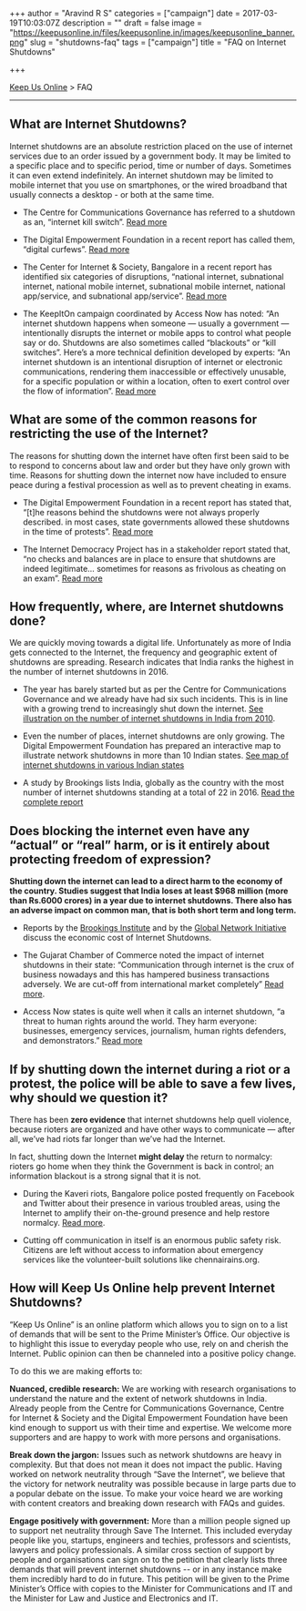+++
author = "Aravind R S"
categories = ["campaign"]
date = 2017-03-19T10:03:07Z
description = ""
draft = false
image = "https://keepusonline.in/files/keepusonline.in/images/keepusonline_banner.png"
slug = "shutdowns-faq"
tags = ["campaign"]
title = "FAQ on Internet Shutdowns"

+++


[Keep Us Online](https://internetfreedom.in/) > FAQ

---

## What are Internet Shutdowns?

Internet shutdowns are an absolute restriction placed on the use of internet services due to an order issued by a government body. It may be limited to a specific place and to specific period, time or number of days. Sometimes it can even extend indefinitely. An internet shutdown may be limited to mobile internet that you use on smartphones, or the wired broadband that usually connects a desktop - or both at the same time. 

- The Centre for Communications Governance has referred to a shutdown as an, “internet kill switch”. [Read more](https://ccgnludelhi.wordpress.com/2015/08/29/the-anatomy-of-internet-shutdowns-i-of-kill-switches-and-legal-vacuums/)

- The Digital Empowerment Foundation in a recent report has called them, “digital curfews”. [Read more](https://drive.google.com/open?id=0B9LKE-1DkhtFczhZX1ZIMUVUSEk)

- The Center for Internet & Society, Bangalore in a recent report has identified six categories of disruptions, “national internet, subnational internet, national mobile internet, subnational mobile internet, national app/service, and subnational app/service”. [Read more](https://drive.google.com/open?id=0B9LKE-1DkhtFTVUxQ2pNNklSclE)

- The KeepItOn campaign coordinated by Access Now has noted: “An internet shutdown happens when someone — usually a government — intentionally disrupts the internet or mobile apps to control what people say or do. Shutdowns are also sometimes called “blackouts” or “kill switches”. Here’s a more technical definition developed by experts: “An internet shutdown is an intentional disruption of internet or electronic communications, rendering them inaccessible or effectively unusable, for a specific population or within a location, often to exert control over the flow of information”. [Read more](https://www.accessnow.org/keepiton)

## What are some of the common reasons for restricting the use of the Internet?

The reasons for shutting down the internet have often first been said to be to respond to concerns about law and order but they have only grown with time. Reasons for shutting down the internet now have included to ensure peace during a festival procession as well as to prevent cheating in exams. 
 
- The Digital Empowerment Foundation in a recent report has stated that,  “[t]he reasons behind the shutdowns were not always properly described. in most cases, state governments allowed these shutdowns in the time of protests”. [Read more](https://drive.google.com/open?id=0B9LKE-1DkhtFczhZX1ZIMUVUSEk)

- The Internet Democracy Project has in a stakeholder report stated that, “no checks and balances are in place to ensure that shutdowns are indeed legitimate… sometimes for reasons as frivolous as cheating on an exam”. [Read more](https://internetdemocracy.in/reports/india-upr-internet-democracy-project/)

## How frequently, where, are Internet shutdowns done?

We are quickly moving towards a digital life. Unfortunately as more of India gets connected to the Internet, the frequency and geographic extent of shutdowns are spreading. Research indicates that India ranks the highest in the number of internet shutdowns in 2016.

- The year has barely started but as per the Centre for Communications Governance and we already have had six such incidents. This is in line with a growing trend to increasingly shut down the internet. [See illustration on the number of internet shutdowns in India from 2010](https://drive.google.com/file/d/0B9LKE-1DkhtFQlh0eGZjZHZOcW8/view?usp=sharing).

- Even the number of places, internet shutdowns are only growing. The Digital Empowerment Foundation has prepared an interactive map to illustrate network shutdowns in more than 10 Indian states. [See map of internet shutdowns in various Indian states](http://www.internetrights.in/wp-content/uploads/2017/03/Map5Interactive.pdf)

- A study by Brookings lists India, globally as the country with the most number of internet shutdowns standing at a total of 22 in 2016. [Read the complete report](https://www.brookings.edu/wp-content/uploads/2016/10/intenet-shutdowns-v-3.pdf)

## Does blocking the internet even have any “actual” or “real” harm, or is it entirely about protecting freedom of expression?

**Shutting down the internet can lead to a direct harm to the economy of the country. Studies suggest that India loses at least $968 million (more than  Rs.6000 crores) in a year due to internet shutdowns. There also has an adverse impact on common man, that is both short term and long term.**

- Reports by the [Brookings Institute](https://www.brookings.edu/wp-content/uploads/2016/10/intenet-shutdowns-v-3.pdf) and by the [Global Network Initiative](http://globalnetworkinitiative.org/sites/default/files/The-Economic-Impact-of-Disruptions-to-Internet-Connectivity-Deloitte.pdf) discuss the economic cost of Internet Shutdowns.

- The Gujarat Chamber of Commerce noted the impact of internet shutdowns in their state: “Communication through internet is the crux of business nowadays and this has hampered business transactions adversely. We are cut-off from international market completely” [Read more](http://timesofindia.indiatimes.com/city/ahmedabad/Mobile-internet-shut-down-cripples-industry-in-Gujarat/articleshow/48759536.cms).

- Access Now states is quite well when it calls an internet shutdown, “a threat to human rights around the world. They harm everyone: businesses, emergency services, journalism, human rights defenders, and demonstrators.” [Read more](https://www.accessnow.org/keepiton/#problem)

## If by shutting down the internet during a riot or a protest, the police will be able to save a few lives, why should we question it?

There has been **zero evidence** that internet shutdowns help quell violence, because rioters are organized and have other ways to communicate — after all, we’ve had riots far longer than we’ve had the Internet.

In fact, shutting down the Internet **might delay** the return to normalcy: rioters go home when they think the Government is back in control; an information blackout is a strong signal that it is not. 

- During the Kaveri riots, Bangalore police posted frequently on Facebook and Twitter about their presence in various troubled areas, using the Internet to amplify their on-the-ground presence and help restore normalcy. [Read more](http://indianexpress.com/article/opinion/web-edits/cauvery-water-dispute-karnataka-tamil-nadu-bengaluru-violence-and-the-social-media-its-time-we-clicked-with-responsibility-3028891/).

- Cutting off communication in itself is an enormous public safety risk. Citizens are left without access to information about emergency services like the volunteer-built solutions like chennairains.org.

## How will Keep Us Online help prevent Internet Shutdowns?

“Keep Us Online” is an online platform which allows you to sign on to a list of demands that will be sent to the Prime Minister’s Office. Our objective is to highlight this issue to everyday people who use, rely on and cherish the Internet. Public opinion can then be channeled into a positive policy change. 

To do this we are making efforts to: 

**Nuanced, credible research:** We are working with research organisations to understand the nature and the extent of network shutdowns in India. Already people from the Centre for Communications Governance, Centre for Internet & Society and the Digital Empowerment Foundation have been kind enough to support us with their time and expertise. We welcome more supporters and are happy to work with more persons and organisations.

**Break down the jargon:** Issues such as network shutdowns are heavy in complexity. But that does not mean it does not impact the public. Having worked on network neutrality through  “Save the Internet”, we believe that the victory for network neutrality was possible because in large parts due to a popular debate on the issue. To make your voice heard we are working with content creators and breaking down research with FAQs and guides. 

**Engage positively with government:** More than a million people signed up to support net neutrality through Save The Internet. This included everyday people like you, startups, engineers and techies, professors and scientists, lawyers and policy professionals. A similar cross section of support by people and organisations can sign on to the petition that clearly lists three demands that will prevent internet shutdowns -- or in any instance make them incredibly hard to do in future. This petition will be given to the Prime Minister’s Office with copies to the Minister for Communications and IT and the Minister for Law and Justice and Electronics and IT.

